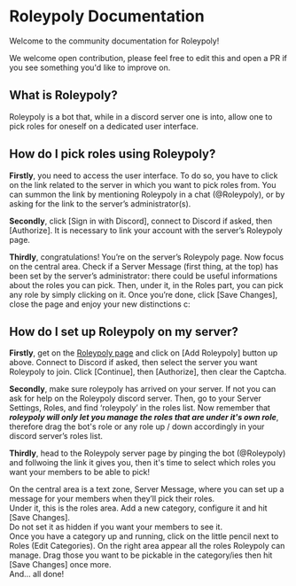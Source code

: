 # Roleypoly Documentation

Welcome to the community documentation for Roleypoly! 

We welcome open contribution, please feel free to edit this and open a PR if you see something you'd like to improve on.

## What is Roleypoly? 
Roleypoly is a bot that, while in a discord server one is into, allow one to pick roles for oneself on a dedicated user interface.

## How do I pick roles using Roleypoly?
**Firstly**, you need to access the user interface. To do so, you have to click on the link related to the server in which you want to pick roles from. 
You can summon the link by mentioning Roleypoly in a chat (@Roleypoly), or by asking for the link to the server’s administrator(s).

**Secondly**, click [Sign in with Discord], connect to Discord if asked, then [Authorize]. It is necessary to link your account with the server’s Roleypoly page.

**Thirdly**, congratulations! You’re on the server’s Roleypoly page. Now focus on the central area.
Check if a Server Message (first thing, at the top) has been set by the server’s administrator: there could be useful informations about the roles you can pick.
Then, under it, in the Roles part, you can pick any role by simply clicking on it.
Once you’re done, click [Save Changes], close the page and enjoy your new distinctions c:

## How do I set up Roleypoly on my server?
**Firstly**, get on the [Roleypoly page][roleypoly-home] and click on [Add Roleypoly] button up above.
Connect to Discord if asked, then select the server you want Roleypoly to join.
Click [Continue], then [Authorize], then clear the Captcha.


**Secondly**, make sure roleypoly has arrived on your server. If not you can ask for help on the Roleypoly discord server. 
Then, go to your Server Settings, Roles, and find ‘roleypoly’ in the roles list.
Now remember that **_roleypoly will only let you manage the roles that are under it's own role_**, therefore drag the bot's role or any role up / down accordingly in your discord server’s roles list.

**Thirdly**, head to the Roleypoly server page by pinging the bot (@Roleypoly) and follwoing the link it gives you, then it's time to select which roles you want your members to be able to pick!

On the central area is a text zone, Server Message, where you can set up a message for your members when they’ll pick their roles.  
Under it, this is the roles area. Add a new category, configure it and hit [Save Changes].  
Do not set it as hidden if you want your members to see it.  
Once you have a category up and running, click on the little pencil next to Roles (Edit Categories). On the right area appear all the roles Roleypoly can manage. Drag those you want to be pickable in the category/ies then hit [Save Changes] once more.  
And… all done!

[roleypoly-home]: https://roleypoly.com
[roleypoly-discord]: https://discord.gg/PWQUVsd
